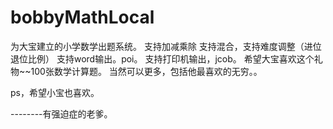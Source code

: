 # bobbyMathLocal

为大宝建立的小学数学出题系统。
支持加减乘除
支持混合，支持难度调整（进位退位比例）
支持word输出。poi。
支持打印机输出，jcob。
希望大宝喜欢这个礼物~~100张数学计算题。
当然可以更多，包括他最喜欢的无穷。。

ps，希望小宝也喜欢。

--------有强迫症的老爹。
